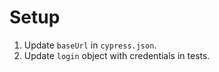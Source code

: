 # Setup

1. Update `baseUrl` in `cypress.json`.
1. Update `login` object with credentials in tests.
